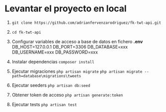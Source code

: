 # Levantar el proyecto en local

1. `git clone https://github.com/adrianfervenzarodriguez/fk-twt-api.git`
2. `cd fk-twt-api`
3.	Configurar variables de acceso a base de datos en fichero **.env**
			DB_HOST=127.0.0.1
			DB_PORT=3306
			DB_DATABASE=xxx
			DB_USERNAME=xxx
			DB_PASSWORD=xxx
			
4.	Instalar dependencias
		`composer install`
5. Ejecutar migraciones
		`php artisan migrate`
		`php artisan migrate --path=database\migrations\tweets`
6. Ejecutar seeders
		`php artisan db:seed` 
7. Obtener token de acceso
		`php artisan generate:token`
8. Ejecutar tests
		`php artisan test`
